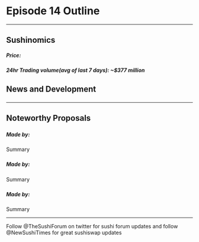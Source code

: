

#  Episode 14 Outline

* * *

## Sushinomics
##### Price: 
>


##### 24hr Trading volume(avg of last 7 days): ~$377 million



## News and Development

### 


###


### 


### 



* * *

## Noteworthy Proposals

### 
##### Made by: 
Summary



###
##### Made by:
Summary






### 
##### Made by: 
Summary


***

Follow @TheSushiForum on twitter for sushi forum updates
and follow @NewSushiTimes for great sushiswap updates
